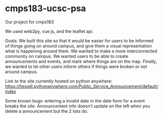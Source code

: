 # cmps183-ucsc-psa
Our project for cmps183

We used web2py, vue js, and the leaflet api.

Goals:
We built this site so that it would be easier for users to be informed of things going on around campus, and give them a visual representation what is happening around them. We wanted to make a more interconnected community on campus. We wanted users to be able to create announcements and events, and mark where things are on the map. Finally, we wanted to let other users inform others if things were broken or not around campus.

Link to the site currently hosted on python anywhere:
https://hesgill.pythonanywhere.com/Public_Service_Announcement/default/index

Some known bugs:
entering a invalid date in the date form for a event breaks the site.
Announcement info doesn't update on the left when you delete a announcement but the 2 lists do.
